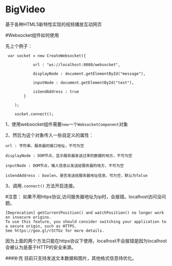 # BigVideo
基于各种HTML5新特性实现的视频播放互动网页

#Websocket组件如何使用

先上个例子：

```
 var socket = new CreateWebsocket({

            url : "ws://localhost:8080/websocket",

            displayNode : document.getElementById("message"),

            inputNode : document.getElementById("text"),

            isSendAddress : true
        }

    );

    socket.connect();
```

1、使用websocket组件需要`new`一个`WebsocketComponent`对象

2、然后为这个对象传入一些自定义的属性：
```
url : 字符串，服务器的接口地址，不可为空

displayNode : DOM节点，显示服务器发送过来的数据的地方，不可为空

inputNode : DOM节点，输入信息以发送给服务器的地方，不可为空

isSendAddress : boolen，是否发送给服务器地址信息，可为空，默认为false
```

3、调用`.connect()` 方法开启连接。





#注意：
如果不用https协议,访问服务器地址为ip时，会报错。localhost访问没问题。
```
[Deprecation] getCurrentPosition() and watchPosition() no longer work on insecure origins. 
To use this feature, you should consider switching your application to a secure origin, such as HTTPS. 
See https://goo.gl/rStTGz for more details.
```


因为上面的两个方法只能在https协议下使用，localhost不会报错是因为localhost会被认为是基于HTTP的安全来源。

###补充
目前只支持发送文本数据和图片，其他格式信息待优化。

